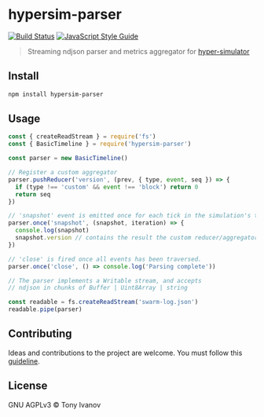 # hypersim-parser

[![Build Status](https://travis-ci.com/decentstack/hypersim-parser.svg?branch=master)](https://travis-ci.com/decentstack/hypersim-parser)
[![JavaScript Style Guide](https://img.shields.io/badge/code_style-standard-brightgreen.svg)](https://standardjs.com)

> Streaming ndjson parser and metrics aggregator for [hyper-simulator](https://github.com/decentstack/hyper-simulator)

## <a name="install"></a> Install

```bash
npm install hypersim-parser
```

## <a name="usage"></a> Usage

```js
const { createReadStream } = require('fs')
const { BasicTimeline } = require('hypersim-parser')

const parser = new BasicTimeline()

// Register a custom aggregator
parser.pushReducer('version', (prev, { type, event, seq }) => {
  if (type !== 'custom' && event !== 'block') return 0
  return seq
})

// 'snapshot' event is emitted once for each tick in the simulation's timeline
parser.once('snapshot', (snapshot, iteration) => {
  console.log(snapshot)
  snapshot.version // contains the result the custom reducer/aggregator.
})

// 'close' is fired once all events has been traversed.
parser.once('close', () => console.log('Parsing complete'))

// The parser implements a Writable stream, and accepts
// ndjson in chunks of Buffer | Uint8Array | string

const readable = fs.createReadStream('swarm-log.json')
readable.pipe(parser)
```

## <a name="contribute"></a> Contributing

Ideas and contributions to the project are welcome. You must follow this [guideline](https://github.com/telamon/hypersim-parser/blob/master/CONTRIBUTING.md).

## License

GNU AGPLv3 © Tony Ivanov
